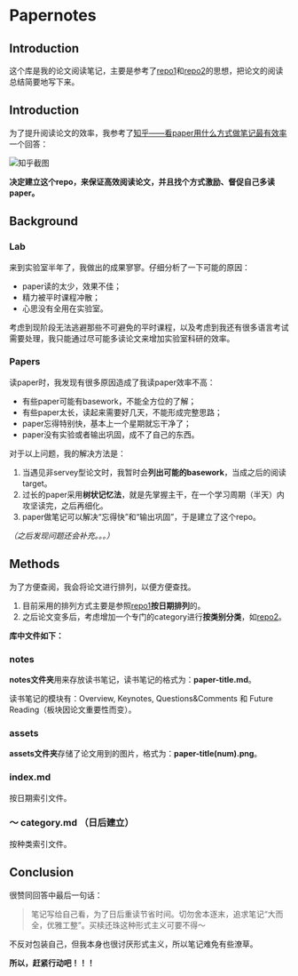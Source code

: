 # Papernotes

## Introduction

这个库是我的论文阅读笔记，主要是参考了[repo1](https://github.com/dennybritz/deeplearning-papernotes)和[repo2](https://github.com/xwzhong/papernote)的思想，把论文的阅读总结简要地写下来。


## Introduction

为了提升阅读论文的效率，我参考了[知乎——看paper用什么方式做笔记最有效率](https://www.zhihu.com/question/32147198)一个回答：

![知乎截图](https://i.postimg.cc/ncrdpt0d/Snip20180917_13.png)

**决定建立这个repo，来保证高效阅读论文，并且找个方式激励、督促自己多读paper。**

## Background

### Lab

来到实验室半年了，我做出的成果寥寥。仔细分析了一下可能的原因：

* paper读的太少，效果不佳；
* 精力被平时课程冲散；
* 心思没有全用在实验室。

考虑到现阶段无法逃避那些不可避免的平时课程，以及考虑到我还有很多语言考试需要处理，我只能通过尽可能多读论文来增加实验室科研的效率。

### Papers

读paper时，我发现有很多原因造成了我读paper效率不高：

* 有些paper可能有basework，不能全方位的了解；
* 有些paper太长，读起来需要好几天，不能形成完整思路；
* paper忘得特别快，基本上一个星期就忘干净了；
* paper没有实验或者输出巩固，成不了自己的东西。

对于以上问题，我的解决方法是：

1. 当遇见非servey型论文时，我暂时会**列出可能的basework**，当成之后的阅读target。
2. 过长的paper采用**树状记忆法**，就是先掌握主干，在一个学习周期（半天）内攻坚读完，之后再细化。
3. paper做笔记可以解决“忘得快”和“输出巩固”，于是建立了这个repo。

*（之后发现问题还会补充。。。）*


## Methods

为了方便查阅，我会将论文进行排列，以便方便查找。

1. 目前采用的排列方式主要是参照[repo1](https://github.com/dennybritz/deeplearning-papernotes)**按日期排列**的。
2. 之后论文变多后，考虑增加一个专门的category进行**按类别分类**，如[repo2](https://github.com/xwzhong/papernote)。

**库中文件如下：**

### notes

**notes文件夹**用来存放读书笔记，读书笔记的格式为：**paper-title.md**。

读书笔记的模块有：Overview, Keynotes, Questions&Comments 和 Future Reading（板块因论文重要性而变）。

### assets

**assets文件夹**存储了论文用到的图片，格式为：**paper-title(num).png**。

### index.md

按日期索引文件。

### ～ category.md （日后建立）

按种类索引文件。


## Conclusion

很赞同回答中最后一句话：

> 笔记写给自己看，为了日后重读节省时间。切勿舍本逐末，追求笔记“大而全，优雅工整”。买椟还珠这种形式主义可要不得～

不反对包装自己，但我本身也很讨厌形式主义，所以笔记难免有些潦草。

**所以，赶紧行动吧！！！**



